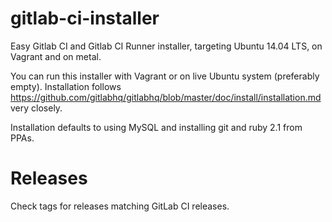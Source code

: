 gitlab-ci-installer
===================

Easy Gitlab CI and Gitlab CI Runner installer, targeting Ubuntu 14.04 LTS, on Vagrant and on metal.

You can run this installer with Vagrant or on live Ubuntu system (preferably empty).
Installation follows https://github.com/gitlabhq/gitlabhq/blob/master/doc/install/installation.md very closely.

Installation defaults to using MySQL and installing git and ruby 2.1 from PPAs.

Releases
========

Check tags for releases matching GitLab CI releases.
